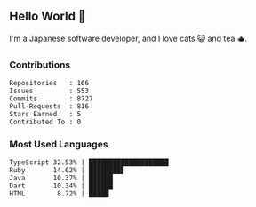 ## Hello World 👋

I'm a Japanese software developer, and I love cats 😺 and tea 🫖.

### Contributions

    Repositories   : 166
    Issues         : 553
    Commits        : 8727
    Pull-Requests  : 816
    Stars Earned   : 5
    Contributed To : 0

### Most Used Languages

    TypeScript 32.53% | ████████████████████
    Ruby       14.62% | ████████▌
    Java       10.37% | ██████
    Dart       10.34% | ██████
    HTML        8.72% | █████
